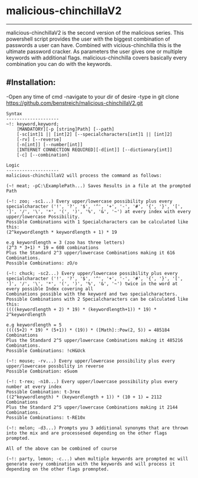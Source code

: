 # malicious-chinchillaV2
------------------------

malicious-chinchillaV2 is the second version of the malicious series. This powershell script provides the user with the biggest combination of passwords a user can have.
Combined with vicious-chinchilla this is the ultimate password cracker. As parameters the user gives one or multiple keywords with additional flags.
malicious-chinchilla covers basically every combination you can do with the keywords.

#Installation:
------------------------

-Open any time of cmd
-navigate to your dir of desire
-type in git clone https://github.com/benstreich/malicious-chinchillaV2.git



    Syntax
    --------------------
    ~!: keyword,keyword;
        [MANDATORY][-p [string]Path] [--path]
        [-sc[int]1 || [int]2] [--specialcharacters[int]1 || [int]2]
        [-rv] [--reverse]
        [-n[int]] [--number[int]]
        [INTERNET CONNECTION REQUIRED][-d[int]] [--dictionary[int]]
        [-c] [--combination]

    Logic
    --------------------
    malicious-chinchillaV2 will process the command as follows:

    (~! meat; -pC:\ExamplePath...) Saves Results in a file at the prompted Path 
    
    (~!: zoo; -sc1...) Every upper/lowercase possibility plus every specialcharacter ('!', '?', '$', '^', '+', '-', '#', '{', '}', '[', ']', '/', '\', '*', '(', ')', '%', '&', '~') at every index with every         
    upper/lowercase Possibility.
    Possible Combinations with 1 Specialcharacters can be calculated like this:
    (2^keywordlength * keywordlength + 1) * 19

    e.g keywordlength = 3 (zoo has three letters)
    (2^3 * 3+1) * 19 = 608 combinations
    Plus the Standard 2^3 upper/lowercase Combinations making it 616 Combinations.
    Possible Combinations: zO/o

    (~!: chuck; -sc2...) Every upper/lowercase possibility plus every specialcharacter ('!', '?', '$', '^', '+', '-', '#', '{', '}', '[', ']', '/', '\', '*', '(', ')', '%', '&', '~') twice in the word at every possible Index covering all         
    Combinations possible with the keyword and two specialcharacters.
    Possible Combinations with 2 Specialcharacters can be calculated like this:
    ((((keywordlength + 2) * 19) * (keywordlength+1)) * 19) * 2^keywordlength

    e.g keywordlength = 5
    ((((5+2) * 19) * (5+1)) * (19)) * ([Math]::Pow(2, 5)) = 485184 Combinations
    Plus the Standard 2^5 upper/lowercase Combinations making it 485216 Combinations.
    Possible Combinations: !cH&Uck

    (~!: mouse; -rv...) Every upper/lowercase possibility plus every upper/lowercase possbility in reverse
    Possible Combination: eSuom

    (~!: t-rex; -n10...) Every upper/lowercase possibility plus every number at every index
    Possible Combination: t-3rex
    ((2^keywordlength) * (keywordlength + 1)) * (10 + 1) = 2112 Combinations
    Plus the Standard 2^5 upper/lowercase Combinations making it 2144 Combinations.
    Possible Combinations: t-RE10x

    (~!: melon; -d3...) Prompts you 3 additional synonyms that are thrown into the mix and are processesed depending on the other flags prompted.

    All of the above can be combined of course

    (~!: party, lemon; -c...) when multiple keywords are prompted mc will generate every combination with the keywords and will process it depending on the other flags promnpted.

